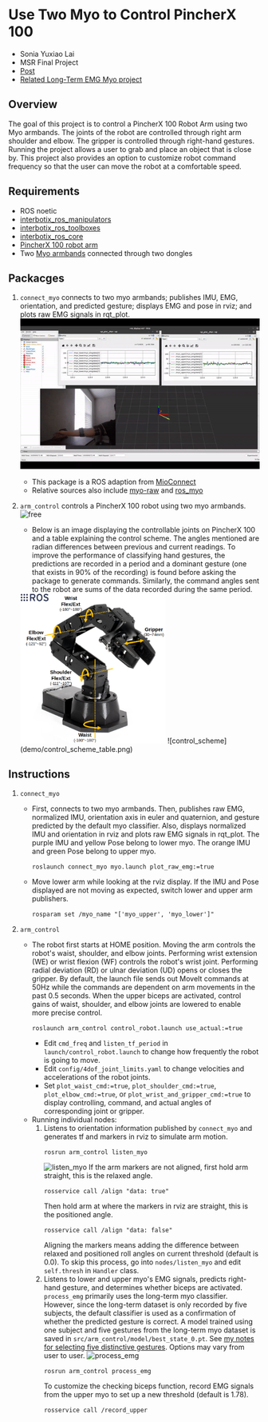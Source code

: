 # Use Two Myo to Control PincherX 100
* Sonia Yuxiao Lai
* MSR Final Project  
* [Post](https://aonai.github.io/linked_posts/myo_robot_arm.html)
&nbsp;
* [Related Long-Term EMG Myo project](https://github.com/aonai/long_term_EMG_myo)

## Overview
The goal of this project is to control a PincherX 100 Robot Arm using two Myo armbands. The joints of the robot are controlled through right arm shoulder and elbow. The gripper is controlled through right-hand gestures. Running the project allows a user to grab and place an object that is close by. This project also provides an option to customize robot command frequency so that the user can move the robot at a comfortable speed. 

## Requirements 
* ROS noetic 
* [interbotix_ros_manipulators](https://github.com/Interbotix/interbotix_ros_manipulators)
* [interbotix_ros_toolboxes](https://github.com/Interbotix/interbotix_ros_toolboxes)
* [interbotix_ros_core](https://github.com/Interbotix/interbotix_ros_core)
* [PincherX 100 robot arm](https://www.trossenrobotics.com/pincherx-100-robot-arm.aspx)
* Two [Myo armbands](https://www.amazon.com/Thalmic-Labs-Gesture-Control-Presentations/dp/B00VHWBH02) connected through two dongles 

## Packacges 
1. `connect_myo` connects to two myo armbands; publishes IMU, EMG, orientation, and predicted gesture; displays EMG and pose in rviz; and plots raw EMG signals in rqt_plot.
    ![connect_myo](demo/connect_myo.gif)
    * This package is a ROS adaption from [MioConnect](https://github.com/francocruces/MioConnect)
    * Relative sources also include [myo-raw](https://github.com/dzhu/myo-raw) and [ros_myo](https://github.com/uts-magic-lab/ros_myo)

2. `arm_control` controls a PincherX 100 robot using two myo armbands.
    ![free](demo/free.gif)
    * Below is an image displaying the controllable joints on PincherX 100 and a table explaining the control scheme. The angles mentioned are radian differences between previous and current readings. To improve the performance of classifying hand gestures, the predictions are recorded in a period and a dominant gesture (one that exists in 90% of the recording) is found before asking the package to generate commands. Similarly, the command angles sent to the robot are sums of the data recorded during the same period. 
    <img src="demo/control_scheme.png" height="300" alt="control_scheme">   
    ![control_scheme](demo/control_scheme_table.png)

## Instructions
1. `connect_myo`
    * First, connects to two myo armbands. Then, publishes raw EMG, normalized IMU, orientation axis in euler and quaternion, and gesture predicted by the default myo classifier. Also, displays normalized IMU and orientation in rviz and plots raw EMG signals in rqt_plot. The purple IMU and yellow Pose belong to lower myo. The orange IMU and green Pose belong to upper myo. 
        ```
        roslaunch connect_myo myo.launch plot_raw_emg:=true
        ```
    * Move lower arm while looking at the rviz display. If the IMU and Pose displayed are not moving as expected, switch lower and upper arm publishers.  
        ```
        rosparam set /myo_name "['myo_upper', 'myo_lower']" 
        ```

2. `arm_control`
    * The robot first starts at HOME position. Moving the arm controls the robot's waist, shoulder, and elbow joints. Performing wrist extension (WE) or wrist flexion (WF) controls the robot's wrist joint. Performing radial deviation (RD) or ulnar deviation (UD) opens or closes the gripper. By default, the launch file sends out MoveIt commands at 50Hz while the commands are dependent on arm movements in the past 0.5 seconds. When the upper biceps are activated, control gains of waist, shoulder, and elbow joints are lowered to enable more precise control. 
        ```
        roslaunch arm_control control_robot.launch use_actual:=true 
        ```
        * Edit `cmd_freq` and `listen_tf_period` in `launch/control_robot.launch` to change how frequently the robot is going to move.
        * Edit `config/4dof_joint_limits.yaml` to change velocities and accelerations of the robot joints.
        * Set `plot_waist_cmd:=true`, `plot_shoulder_cmd:=true`, `plot_elbow_cmd:=true`, or `plot_wrist_and_gripper_cmd:=true` to display controlling, command, and actual angles of corresponding joint or gripper.
    * Running individual nodes:
        1. Listens to orientation information published by `connect_myo` and generates tf and markers in rviz to simulate arm motion.
            ```
            rosrun arm_control listen_myo   
            ```
            ![listen_myo](demo/listen_myo.gif)
            If the arm markers are not aligned, first hold arm straight, this is the relaxed angle. 
            ```
            rosservice call /align "data: true"
            ```
            Then hold arm at where the markers in rviz are straight, this is the positioned angle. 
            ```
            rosservice call /align "data: false"
            ```
            Aligning the markers means adding the difference between relaxed and positioned roll angles on current threshold (default is 0.0). To skip this process, go into `nodes/listen_myo` and edit `self.thresh` in `Handler` class.
        2. Listens to lower and upper myo's EMG signals, predicts right-hand gesture, and determines whether biceps are activated. `process_emg` primarily uses the long-term myo classifier. However, since the long-term dataset is only recorded by five subjects, the default classifier is used as a confirmation of whether the predicted gesture is correct. A model trained using one subject and five gestures from the long-term myo dataset is saved in `src/arm_control/model/best_state_0.pt`. See [my notes for selecting five distinctive gestures](https://github.com/aonai/long_term_myo_notes/blob/main/test_code/train_for_ros_myo_one_subject.ipynb). Options may vary from user to user. 
            ![process_emg](demo/process_emg.gif)
            ``` 
            rosrun arm_control process_emg
            ```
            To customize the checking biceps function, record EMG signals from the upper myo to set up a new threshold (default is 1.78). 
            ```
            rosservice call /record_upper
            ```
